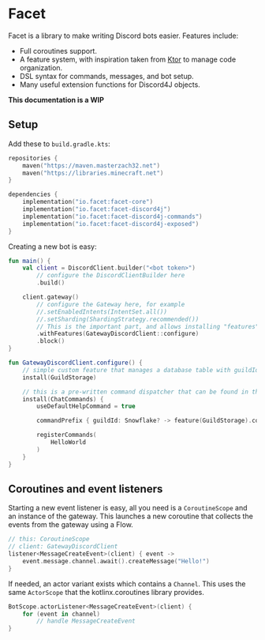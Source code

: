 # Facet

Facet is a library to make writing Discord bots easier. Features include:
* Full coroutines support.
* A feature system, with inspiration taken from [Ktor](https://ktor.io/) to manage code organization.
* DSL syntax for commands, messages, and bot setup.
* Many useful extension functions for Discord4J objects.

**This documentation is a WIP**

## Setup
Add these to `build.gradle.kts`:
```kotlin
repositories {
    maven("https://maven.masterzach32.net")
    maven("https://libraries.minecraft.net")
}

dependencies {
    implementation("io.facet:facet-core")
    implementation("io.facet:facet-discord4j")
    implementation("io.facet:facet-discord4j-commands")
    implementation("io.facet:facet-discord4j-exposed")
}
```

Creating a new bot is easy:
```kotlin
fun main() {
    val client = DiscordClient.builder("<bot token>")
        // configure the DiscordClientBuilder here
        .build()

    client.gateway()
        // configure the Gateway here, for example
        //.setEnabledIntents(IntentSet.all())
        //.setSharding(ShardingStrategy.recommended())
        // This is the important part, and allows installing "features" into the gateway in a declarative syntax.
        .withFeatures(GatewayDiscordClient::configure)
        .block()
}

fun GatewayDiscordClient.configure() {
    // simple custom feature that manages a database table with guildIds and their prefixes
    install(GuildStorage)

    // this is a pre-written command dispatcher that can be found in the facet-discord4j-command module
    install(ChatCommands) {
        useDefaultHelpCommand = true

        commandPrefix { guildId: Snowflake? -> feature(GuildStorage).commandPrefixFor(guildId) }

        registerCommands(
            HelloWorld
        )
    }
}
```

## Coroutines and event listeners
Starting a new event listener is easy, all you need is a `CoroutineScope` and an instance of the gateway.
This launches a new coroutine that collects the events from the gateway using a Flow.
```kotlin
// this: CoroutineScope
// client: GatewayDiscordClient
listener<MessageCreateEvent>(client) { event ->
    event.message.channel.await().createMessage("Hello!")
}
```

If needed, an actor variant exists which contains a `Channel`.
 This uses the same `ActorScope` that the kotlinx.coroutines library provides.
```kotlin
BotScope.actorListener<MessageCreateEvent>(client) {
    for (event in channel)
        // handle MessageCreateEvent
}
```
